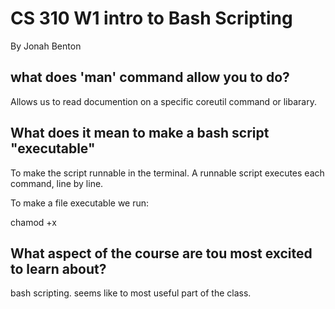 # CS 310 W1 intro to Bash Scripting

By Jonah Benton

## what does 'man' command allow you to do?
Allows us to read documention on a specific coreutil command or libarary.

## What does it mean to make a bash script "executable"
To make the script runnable in the terminal.
A runnable script executes each command, line by line.

To make a file executable we run:

chamod +x <filename>

## What aspect of the course are tou most excited to learn about?

bash scripting. seems like to most useful part of the class.
